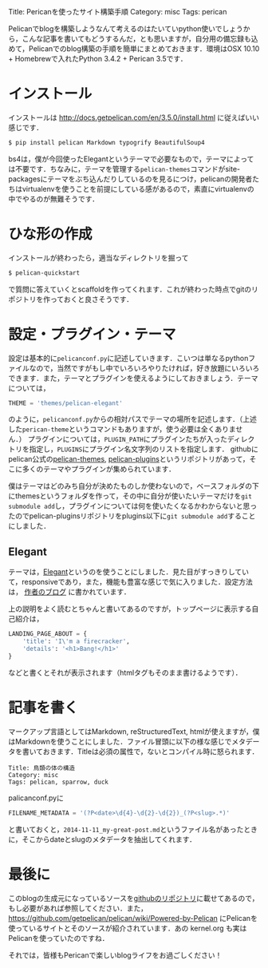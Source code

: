 Title: Pericanを使ったサイト構築手順
Category: misc
Tags: perican

Pelicanでblogを構築しようなんて考えるのはたいていpython使いでしょうから，こんな記事を書いてもどうするんだ，とも思いますが，自分用の備忘録も込めて，Pelicanでのblog構築の手順を簡単にまとめておきます．環境はOSX 10.10 + Homebrewで入れたPython 3.4.2 + Perican 3.5です．

# インストール
インストールは http://docs.getpelican.com/en/3.5.0/install.html に従えばいい感じです．

```bash
$ pip install pelican Markdown typogrify BeautifulSoup4
```

bs4は，僕が今回使ったElegantというテーマで必要なもので，テーマによっては不要です．ちなみに，テーマを管理する`pelican-themes`コマンドがsite-packagesにテーマをぶち込んだりしているのを見るにつけ，pelicanの開発者たちはvirtualenvを使うことを前提にしている感があるので，素直にvirtualenvの中でやるのが無難そうです．

# ひな形の作成
インストールが終わったら，適当なディレクトリを掘って

```bash
$ pelican-quickstart
```

で質問に答えていくとscaffoldを作ってくれます．これが終わった時点でgitのリポジトリを作っておくと良さそうです．

# 設定・プラグイン・テーマ
設定は基本的に`pelicanconf.py`に記述していきます．こいつは単なるpythonファイルなので，当然ですがもし中でいろいろやりたければ，好き放題にいろいろできます．また，テーマとプラグインを使えるようにしておきましょう．テーマについては，

```python
THEME = 'themes/pelican-elegant'
```

のように，`pelicanconf.py`からの相対パスでテーマの場所を記述します．（上述した`perican-theme`というコマンドもありますが，使う必要は全くありません．）
プラグインについては，`PLUGIN_PATH`にプラグインたちが入ったディレクトリを指定し，`PLUGINS`にプラグイン名文字列のリストを指定します．
githubにpelican公式の[pelican-themes](https://github.com/getpelican/pelican-themes), [pelican-plugins](https://github.com/getpelican/pelican-plugins)というリポジトリがあって，そこに多くのテーマやプラグインが集められています．

僕はテーマはどのみち自分が決めたものしか使わないので，ベースフォルダの下にthemesというフォルダを作って，その中に自分が使いたいテーマだけを`git submodule add`し，プラグインについては何を使いたくなるかわからないと思ったのでpelican-pluginsリポジトリをplugins以下に`git submodule add`することにしました．

## Elegant
テーマは，[Elegant](https://github.com/talha131/pelican-elegant)というのを使うことにしました．見た目がすっきりしていて，responsiveであり，また，機能も豊富な感じで気に入りました．設定方法は， [作者のブログ](http://oncrashreboot.com/elegant-best-pelican-theme-features) に書かれています．

上の説明をよく読むとちゃんと書いてあるのですが，トップページに表示する自己紹介は，

```python
LANDING_PAGE_ABOUT = {
    'title': 'I\'m a firecracker',
    'details': '<h1>Bang!</h1>'
}
```

などと書くとそれが表示されます（htmlタグもそのまま書けるようです）．

# 記事を書く
マークアップ言語としてはMarkdown, reStructuredText, htmlが使えますが，僕はMarkdownを使うことにしました．ファイル冒頭に以下の様な感じでメタデータを書いておきます．Titleは必須の属性で，ないとコンパイル時に怒られます．

```
Title: 鳥類の体の構造
Category: misc
Tags: pelican, sparrow, duck
```

palicanconf.pyに

```python
FILENAME_METADATA = '(?P<date>\d{4}-\d{2}-\d{2})_(?P<slug>.*)'
```

と書いておくと，`2014-11-11_my-great-post.md`というファイル名があったときに，そこからdateとslugのメタデータを抽出してくれます．

# 最後に
このblogの生成元になっているソースを[githubのリポジトリ](https://github.com/juzbox-dot-com/juzbox-dot-com.github.io-source)に載せてあるので，もし必要があれば参照してください．また， https://github.com/getpelican/pelican/wiki/Powered-by-Pelican にPelicanを使っているサイトとそのソースが紹介されています．あの kernel.org も実はPelicanを使っていたのですね．

それでは，皆様もPericanで楽しいblogライフをお過ごしください！
